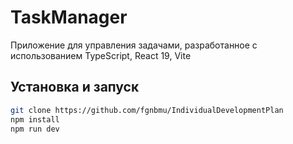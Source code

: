 # TaskManager

Приложение для управления задачами, разработанное с использованием TypeScript, React 19, Vite

## Установка и запуск

```bash
git clone https://github.com/fgnbmu/IndividualDevelopmentPlan
npm install
npm run dev
